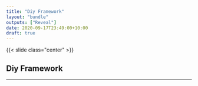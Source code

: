 ```yaml
---
title: "Diy Framework"
layout: "bundle"
outputs: ["Reveal"]
date: 2020-09-17T23:49:00+10:00
draft: true
---
```


{{< slide class="center" >}}

## Diy Framework

---

